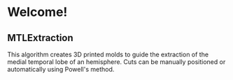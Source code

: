 # Welcome!

## MTLExtraction
This algorithm creates 3D printed molds to guide the extraction of the medial temporal lobe of an hemisphere.
Cuts can be manually positioned or automatically using Powell's method.
